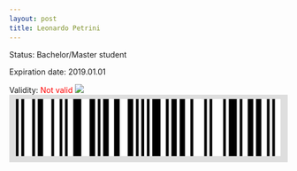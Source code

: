 ```yaml
---
layout: post
title: Leonardo Petrini
---
```


Status: Bachelor/Master student

Expiration date: 2019.01.01

Validity: <font color="red"> Not valid</font> 
![](/members/img/Leonardo_Petrini.png)
![](/members/img/bar.png)
